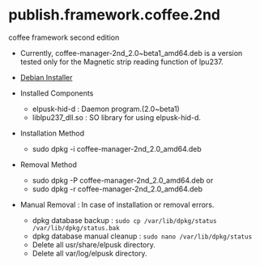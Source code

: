 # publish.framework.coffee.2nd
coffee framework second edition

- Currently, coffee-manager-2nd_2.0~beta1_amd64.deb is a version tested only for the Magnetic strip reading function of lpu237.
- [Debian Installer](/installer/debian12/coffee-manager-2nd_2.0~beta1_amd64.deb)

- Installed Components
  + elpusk-hid-d : Daemon program.(2.0~beta1)
  + liblpu237_dll.so : SO library for using elpusk-hid-d.
 

- Installation Method
  + sudo dpkg -i coffee-manager-2nd_2.0_amd64.deb

- Removal Method
  + sudo dpkg -P coffee-manager-2nd_2.0_amd64.deb or
  + sudo dpkg -r coffee-manager-2nd_2.0_amd64.deb

- Manual Removal : In case of installation or removal errors.
  + dpkg database backup : `sudo cp /var/lib/dpkg/status /var/lib/dpkg/status.bak`
  + dpkg database manual cleanup : `sudo nano /var/lib/dpkg/status`
  + Delete all usr/share/elpusk directory.
  + Delete all var/log/elpusk directory.